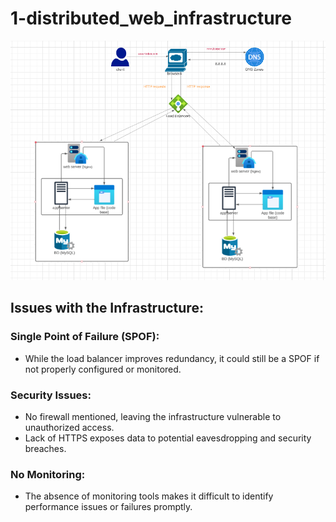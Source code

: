 # 1-distributed_web_infrastructure

![](https://github.com/ElGaharbiAyoub/alx-system_engineering-devops/blob/master/0x09-web_infrastructure_design/1-distributed_web_infrastructure.png)

## Issues with the Infrastructure:

### Single Point of Failure (SPOF):

- While the load balancer improves redundancy, it could still be a SPOF if not properly configured or monitored.

### Security Issues:

- No firewall mentioned, leaving the infrastructure vulnerable to unauthorized access.
- Lack of HTTPS exposes data to potential eavesdropping and security breaches.

### No Monitoring:

- The absence of monitoring tools makes it difficult to identify performance issues or failures promptly.
